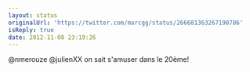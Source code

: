 ```yaml
---
layout: status
originalUrl: 'https://twitter.com/marcgg/status/266681363267190786'
isReply: true
date: 2012-11-08 23:19:26
---
```


@nmerouze @julienXX on sait s'amuser dans le 20ème!
